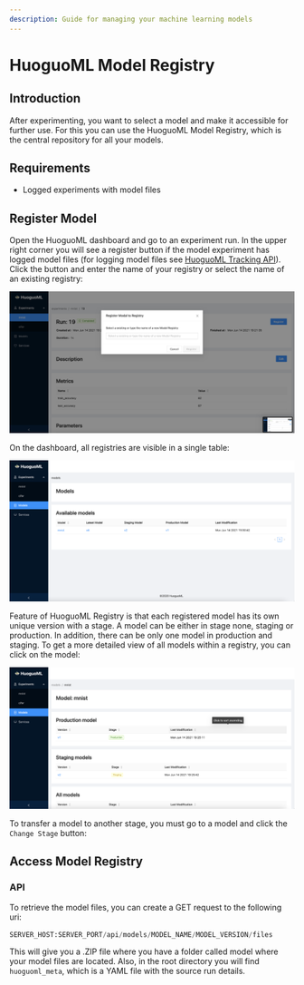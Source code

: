 ```yaml
---
description: Guide for managing your machine learning models
---
```


# HuoguoML Model Registry

## Introduction

After experimenting, you want to select a model and make it accessible for further use. For this you can use the HuoguoML Model Registry, which is the central repository for all your models.

## Requirements

* Logged experiments with model files

## Register Model

Open the HuoguoML dashboard and go to an experiment run. In the upper right corner you will see a register button if the model experiment has logged model files \(for logging model files see [HuoguoML Tracking API](huoguoml-tracking-api.md#track-model-files)\). Click the button and enter the name of your registry or select the name of an existing registry:

![Register a model with the HuoguoML dashboard](../.gitbook/assets/screenshot-2021-06-16-at-10.52.26.png)

On the dashboard, all registries are visible in a single table:

![](../.gitbook/assets/model-view.png)

Feature of HuoguoML Registry is that each registered model has its own unique version with a stage. A model can be either in stage none, staging or production. In addition, there can be only one model in production and staging. To get a more detailed view of all models within a registry, you can click on the model:

![All models within a model registry](../.gitbook/assets/model-detail-view.png)

To transfer a model to another stage, you must go to a model and click the `Change Stage` button:



## Access Model Registry

### API

To retrieve the model files, you can create a GET request to the following uri:

```python
SERVER_HOST:SERVER_PORT/api/models/MODEL_NAME/MODEL_VERSION/files
```

This will give you a .ZIP file where you have a folder called model where your model files are located. Also, in the root directory you will find `huoguoml_meta`, which is a YAML file with the source run details.

### 



